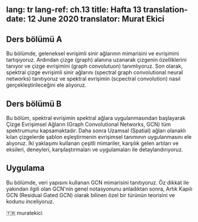 
lang: tr
lang-ref: ch.13
title: Hafta 13
translation-date: 12 June 2020
translator: Murat Ekici
---


## Ders bölümü A

Bu bölümde, geleneksel evrişimli sinir ağlarının mimarisini ve evrişimini tartışıyoruz. Ardından çizge (graph) alanına uzanarak çizgenin özelliklerini tanıyor ve çizge evrişimini (graph convolutuon) tanımlıyoruz. Son olarak, spektral çizge evrişimli sinir ağlarını (spectral graph convolutional neural networks) tanıtıyoruz ve spektral evrişimin (scpectral convolution) nasıl gerçekleştirileceğini ele alıyoruz.

<!--

## Lecture part A

In this section, we discuss the architecture and convolution of traditional convolutional neural networks. Then we extend to the graph domain. We understand the characteristics of graph and define the graph convolution. Finally, we introduce spectral graph convolutional neural networks and discuss how to perform spectral convolution.
-->

## Ders bölümü B

Bu bölüm, spektral evrişimin spektral ağlara uygulanmasından başlayarak Çizge Evrişimsel Ağların (Graph Convolutional Networks, GCN) tüm spektrumunu kapsamaktadır. Daha sonra Uzamsal (Spatial) ağları olanaklı kılan  çizgelerde şablon eşleştirmenin evrişimsel tanımının uygulanmasını ele alıyoruz. İki yaklaşımı kullanan çeşitli mimariler, karşılık gelen artıları ve eksileri, deneyleri, karşılaştırmaları ve uygulamaları ile detaylandırıyoruz.


<!--
## Lecture part B

This section covers the complete spectrum of Graph Convolutional Networks (GCNs), starting with the implementation of Spectral Convolution through Spectral Networks. It then provides insights on applicability of the other convolutional definition of Template Matching to graphs, leading to Spatial networks. Various architectures employing the two approaches are detailed out with their corresponding pros & cons, experiments, benchmarks and applications.
-->

## Uygulama

Bu bölümde, veri yapısını kullanan GCN mimarisini tanıtıyoruz. Öz dikkat ile yakından ilgili olan GCN'nin genel notasyonunu anladıktan sonra, Artık Kapılı GCN (Residual Gated GCN)  olarak bilinen özel bir türünün teorisini ve kodunu inceliyoruz.

<!--
## Practicum

In this section, we introduce Graph Convolutional Network (GCN) which is one type of architecture that utilizes the structure of data.  Actually, the concept of GCNs is closely related to self-attention. After understanding the general notation, representation and equations of GCN, we delve into the theory and code of a specific type of GCN known as Residual Gated GCN.
-->

🇹🇷 muratekici

